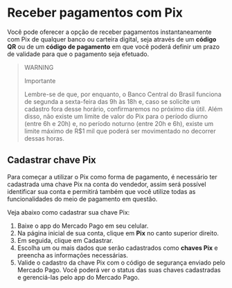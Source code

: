 # Receber pagamentos com Pix

Você pode oferecer a opção de receber pagamentos instantaneamente com Pix de qualquer banco ou carteira digital, seja através de um **código QR** ou de um **código de pagamento** em que você poderá definir um prazo de validade para que o pagamento seja efetuado.

> WARNING
>
> Importante
>
> Lembre-se de que, por enquanto, o Banco Central do Brasil funciona de segunda a sexta-feira das 9h às 18h e, caso se solicite um cadastro fora desse horário, confirmaremos no próximo dia útil. Além disso, não existe um limite de valor do Pix para o período diurno (entre 6h e 20h) e, no período noturno (entre 20h e 6h), existe um limite máximo de R$1 mil que poderá ser movimentado no decorrer dessas horas.

## Cadastrar chave Pix

Para começar a utilizar o Pix como forma de pagamento, é necessário ter cadastrada uma chave Pix na conta do vendedor, assim será possível identificar sua conta e permitirá também que você utilize todas as funcionalidades do meio de pagamento em questão. 

Veja abaixo como cadastrar sua chave Pix:

1. Baixe o app do Mercado Pago em seu celular.
2. Na página inicial de sua conta, clique em **Pix** no canto superior direito.
3. Em seguida, clique em Cadastrar.
4. Escolha um ou mais dados que serão cadastrados como **chaves Pix** e preencha as informações necessárias. 
5. Valide o cadastro da chave Pix com o código de segurança enviado pelo Mercado Pago. Você poderá ver o status das suas chaves cadastradas e gerenciá-las pelo app do Mercado Pago.
